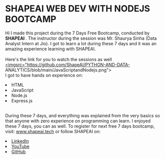 # SHAPEAI WEB DEV WITH NODEJS BOOTCAMP
Hi I made this project during the 7 Days Free Bootcamp, conducted by <b> SHAPEAI
</b>.
The instructor during the session was Mr. Shaurya Sinha (Data Analyst Intern at Jio). I got to
learn a lot during these 7 days and it was an amazing experience learning with SHAPEAI.
<br><br>Here's the link for you to watch the sessions as well<br>
<a href="https://www.youtube.com/playlist?list=PL7zl8TDRnbul748Yq6CTEnUzUfGE26AOA"><imgsrc="https://github.com/ShapeAI/PYTHON-AND-DATA-
ANALYTICS/blob/main/JavaScriptandNodejs.png"> </a>
<br>I got to have hands on experience on:
<li>HTML
<li>JavaScript
<li>Node.js
<li>Express.js
  
<br>During these 7 days, and everything was explained from the very basics so that
anyone with zero experience on programming can learn.
I enjoyed these 7 days, you can as well. To register for next free 7 days bootcamp, visit:
www.shapeai.tech
or follow SHAPEAI on:
<li><a href=
"https://in.linkedin.com/company/shapeai">LinkedIn</a>
<li><a
href=
"https://www.youtube.com/channel/UCTUvDLTW9meuDXWcbmISPdA">YouTube</a>
<li><a href=
"https://github.com/shapeai">GitHub</a>
